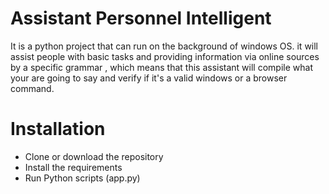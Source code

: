 
Assistant Personnel Intelligent
===============================
It is a python project that can run on the background of windows OS. it will assist people with basic tasks and providing information via online sources by a specific grammar , which means that this assistant will compile what your are going to say and verify if it's a valid windows or a browser command.

# Installation

-  Clone or download the repository
-  Install the requirements
-  Run Python scripts (app.py)
